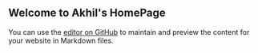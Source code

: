 ## Welcome to Akhil's HomePage

You can use the [editor on GitHub](https://github.com/akhil-maker/akhil-maker.github.io/edit/main/README.md) to maintain and preview the content for your website in Markdown files.
